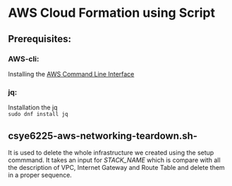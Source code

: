 # AWS Cloud Formation using Script
## Prerequisites:
### AWS-cli:
Installing the [AWS Command Line Interface](https://docs.aws.amazon.com/cli/latest/userguide/installing.html)<br>
### jq:
Installation the jq<br>
`sudo dnf install jq`

## csye6225-aws-networking-teardown.sh-
It is used to delete the whole infrastructure we created using the setup commmand. It takes an input for *STACK_NAME* which is compare with all the description of VPC, Internet Gateway and Route Table and delete them in a proper sequence.
